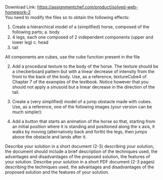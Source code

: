 Download Link: https://assignmentchef.com/product/solved-web-homework-2
<br>
You need to modify the files so to obtain the following effects:




<ol>

 <li>Create a hierarchical model of a (simplified) horse, composed of the following parts; a. body</li>

 <li>4 legs, each one composed of 2 independent components (upper and lower leg) c. head</li>

 <li>tail</li>

</ol>

All components are cubes, use the cube function present in the file




<ol start="2">

 <li>Add a procedural texture to the body of the horse. The texture should be a checkerboard pattern but with a linear decrease of intensity from the front to the back of the body. Use, as a reference, textureCube4 of Chapter 7 of the examples of the textbook. Notice however that you should not apply a sinusoid but a linear decrease in the direction of the tail.</li>

</ol>




<ol start="3">

 <li>Create a (very simplified) model of a jump obstacle made with cubes. Use, as a reference, one of the following images (your version can be much simpler):</li>

</ol>







<ol start="4">

 <li>Add a button that starts an animation of the horse so that, starting from an initial position where it is standing and positioned along the x axis, it walks by moving (alternatively back and forth) the legs, then jumps above the obstacle and lands after it.</li>

</ol>




Describe your solution in a short document (2-3) describing your solution, the document should include a brief description of the techniques used, the advantages and disadvantages of the proposed solution, the features of your solution. Describe your solution in a short PDF document (2-3 pages) describing the techniques used, the advantages and disadvantages of the proposed solution and the features of your solution.